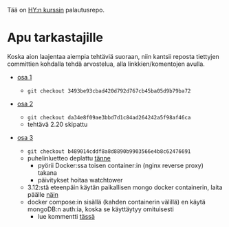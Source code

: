 Tää on [HY:n kurssin](https://fullstackopen.com) palautusrepo.

# Apu tarkastajille

Koska aion laajentaa aiempia tehtäviä suoraan, niin kantsii reposta tiettyjen committien kohdalla tehdä arvostelua, alla linkkien/komentojen avulla.

- [osa 1](https://github.com/tomjtoth/fullstack-open/tree/3493be93cbad420d792d767cb45ba05d9b79ba72)
    - `git checkout 3493be93cbad420d792d767cb45ba05d9b79ba72`

- [osa 2](https://github.com/tomjtoth/fullstack-open/tree/da34e8f09ae3bbd7d1c84ad264242a5f98af46ca)
    - `git checkout da34e8f09ae3bbd7d1c84ad264242a5f98af46ca`
    - tehtävä 2.20 skipattu

- [osa 3](https://github.com/tomjtoth/fullstack-open/tree/b489014cddf8a8d8890b9903566e4b8c62476691)
    - `git checkout b489014cddf8a8d8890b9903566e4b8c62476691`
    - puhelinluetteo deplattu [tänne](https://apps.ttj.hu/puhelinluettelo)
        - pyörii Docker:ssa toisen container:in (nginx reverse proxy) takana
        - päivitykset hoitaa watchtower
    - 3.12:stä eteenpäin käytän paikallisen mongo docker containerin, laita päälle [näin](./osa3/puhelinluettelo-backend/mongo-db.sh)
    - docker compose:in sisällä (kahden containerin välillä) en käytä mongoDB:n auth:ia, koska se käyttäytyy omituisesti
        - lue kommentti [tässä](./osa3/puhelinluettelo-backend/models/person.js)

